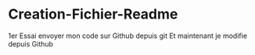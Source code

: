 # Creation-Fichier-Readme
1er Essai envoyer mon code sur Github depuis git
Et maintenant je modifie depuis Github
